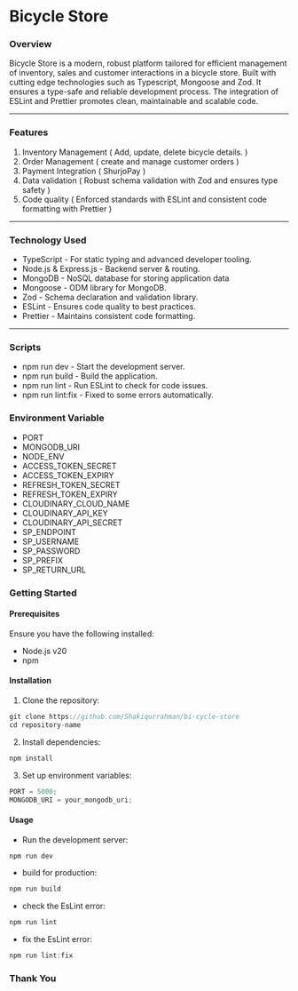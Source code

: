 # Bicycle Store

### Overview

Bicycle Store is a modern, robust platform tailored for efficient management of inventory, sales and customer interactions in a bicycle store. Built with cutting edge technologies such as Typescript, Mongoose and Zod. It ensures a type-safe and reliable development process. The integration of ESLint and Prettier promotes clean, maintainable and scalable code.

---

### Features

1. Inventory Management ( Add, update, delete bicycle details. )
2. Order Management ( create and manage customer orders )
3. Payment Integration ( ShurjoPay )
4. Data validation ( Robust schema validation with Zod and ensures type safety )
5. Code quality ( Enforced standards with ESLint and consistent code formatting with Prettier )

---

### Technology Used

- TypeScript - For static typing and advanced developer tooling.
- Node.js & Express.js - Backend server & routing.
- MongoDB - NoSQL database for storing application data
- Mongoose - ODM library for MongoDB.
- Zod - Schema declaration and validation library.
- ESLint - Ensures code quality to best practices.
- Prettier - Maintains consistent code formatting.

---

### Scripts

- npm run dev - Start the development server.
- npm run build - Build the application.
- npm run lint - Run ESLint to check for code issues.
- npm run lint:fix - Fixed to some errors automatically.

### Environment Variable

- PORT
- MONGODB_URI
- NODE_ENV
- ACCESS_TOKEN_SECRET
- ACCESS_TOKEN_EXPIRY
- REFRESH_TOKEN_SECRET
- REFRESH_TOKEN_EXPIRY
- CLOUDINARY_CLOUD_NAME
- CLOUDINARY_API_KEY
- CLOUDINARY_API_SECRET
- SP_ENDPOINT
- SP_USERNAME
- SP_PASSWORD
- SP_PREFIX
- SP_RETURN_URL

### Getting Started

#### Prerequisites

Ensure you have the following installed:

- Node.js v20
- npm

#### Installation

1. Clone the repository:

```js
git clone https://github.com/Shakiqurrahman/bi-cycle-store
cd repository-name
```

2. Install dependencies:

```js
npm install
```

3. Set up environment variables:

```js
PORT = 5000;
MONGODB_URI = your_mongodb_uri;
```

#### Usage

- Run the development server:

```js
npm run dev
```

- build for production:

```js
npm run build
```

- check the EsLint error:

```js
npm run lint
```

- fix the EsLint error:

```js
npm run lint:fix
```

### Thank You
